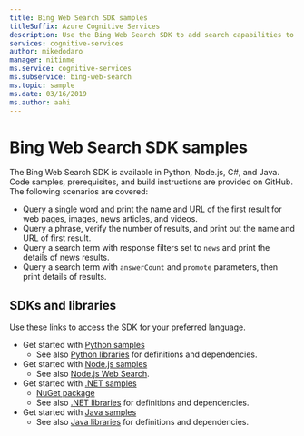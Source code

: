 ```yaml
---
title: Bing Web Search SDK samples
titleSuffix: Azure Cognitive Services
description: Use the Bing Web Search SDK to add search capabilities to your Python, Node.js, C#, or Java application.
services: cognitive-services
author: mikedodaro
manager: nitinme
ms.service: cognitive-services
ms.subservice: bing-web-search
ms.topic: sample
ms.date: 03/16/2019
ms.author: aahi
---
```


# Bing Web Search SDK samples

The Bing Web Search SDK is available in Python, Node.js, C#, and Java. Code samples, prerequisites, and build instructions are provided on GitHub. The following scenarios are covered:

* Query a single word and print the name and URL of the first result for web pages, images, news articles, and videos.
* Query a phrase, verify the number of results, and print out the name and URL of first result.
* Query a search term with response filters set to `news` and print the details of news results.
* Query a search term with `answerCount` and `promote` parameters, then print details of results.

## SDKs and libraries

Use these links to access the SDK for your preferred language.

* Get started with [Python samples](https://github.com/Azure-Samples/cognitive-services-python-sdk-samples)
  * See also [Python libraries](https://github.com/Azure/azure-sdk-for-python/tree/master/azure-cognitiveservices-search-websearch) for definitions and dependencies.
* Get started with [Node.js samples](https://github.com/Azure-Samples/cognitive-services-node-sdk-samples)
  * See also [Node.js Web Search](https://github.com/Azure/azure-sdk-for-node/tree/master/lib/services/cognitiveServicesWebSearch).
* Get started with [.NET samples](https://github.com/Azure-Samples/cognitive-services-dotnet-sdk-samples/tree/master/BingSearchv7)
  * [NuGet package](https://www.nuget.org/packages/Microsoft.Azure.CognitiveServices.Search.WebSearch/1.2.0)
  * See also [.NET libraries](https://github.com/Azure/azure-sdk-for-net/tree/psSdkJson6/src/SDKs/CognitiveServices/dataPlane/Search/BingWebSearch) for definitions and dependencies.
* Get started with [Java samples](https://github.com/Azure-Samples/cognitive-services-java-sdk-samples)
  * See also [Java libraries](https://github.com/Azure-Samples/cognitive-services-java-sdk-samples/tree/master/Search/BingWebSearch) for definitions and dependencies.
